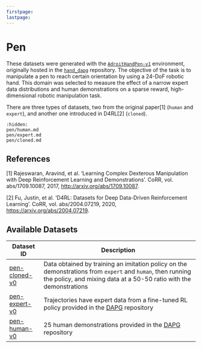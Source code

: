 ```yaml
---
firstpage:
lastpage:
---
```


# Pen

These datasets were generated with the [`AdroitHandPen-v1`](https://robotics.farama.org/envs/adroit_hand/adroit_pen/) environment, originally hosted in the [`hand_dapg`](https://github.com/aravindr93/hand_dapg) repository. The objective of the task is to manipulate a pen to reach certain orientation by using a 24-DoF robotic hand. This domain was selected to measure the effect of a narrow expert data distributions and human demonstrations on a sparse reward, high-dimensional robotic manipulation task.

There are three types of datasets, two from the original paper[1] (`human` and `expert`), and another one introduced in D4RL[2] (`cloned`).

```{toctree}
:hidden:
pen/human.md
pen/expert.md
pen/cloned.md
```

## References

[1] Rajeswaran, Aravind, et al. ‘Learning Complex Dexterous Manipulation with Deep Reinforcement Learning and Demonstrations’. CoRR, vol. abs/1709.10087, 2017, http://arxiv.org/abs/1709.10087.

[2] Fu, Justin, et al. ‘D4RL: Datasets for Deep Data-Driven Reinforcement Learning’. CoRR, vol. abs/2004.07219, 2020, https://arxiv.org/abs/2004.07219.


## Available Datasets
| Dataset ID | Description |
| ---------- | ----------- |
| <a href="../pen/cloned" title="pen-cloned-v0">pen-cloned-v0</a> | Data obtained by training an imitation policy on the demonstrations from `expert` and `human`, then running the policy, and mixing data at a 50-50 ratio with the demonstrations |
| <a href="../pen/expert" title="pen-expert-v0">pen-expert-v0</a> | Trajectories have expert data from a fine-tuned RL policy provided in the [DAPG](https://github.com/aravindr93/hand_dapg) repository |
| <a href="../pen/human" title="pen-human-v0">pen-human-v0</a> | 25 human demonstrations provided in the [DAPG](https://github.com/aravindr93/hand_dapg) repository |
